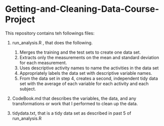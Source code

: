 # Getting-and-Cleaning-Data-Course-Project
This repository contains teh followings files:
1. run_analysis.R , that does the following. 

    1. Merges the training and the test sets to create one data set.
    2. Extracts only the measurements on the mean and standard deviation for each measurement. 
    3. Uses descriptive activity names to name the activities in the data set
    4. Appropriately labels the data set with descriptive variable names. 
    5. From the data set in step 4, creates a second, independent tidy data set with the average of each variable for            each activity and each subject.

2. CodeBook.md that describes the variables, the data, and any transformations or work that I performed to clean up the data.

3.  tidydata.txt, that is a tidy data set as described in past 5 of run_analysis.R

    


